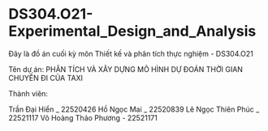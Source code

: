 # DS304.O21-Experimental_Design_and_Analysis
Đây là đồ án cuối kỳ môn Thiết kế và phân tích thực nghiệm - DS304.O21

Tên dự án: PHÂN TÍCH VÀ XÂY DỰNG MÔ HÌNH DỰ ĐOÁN THỜI GIAN CHUYẾN ĐI CỦA TAXI

Thành viên:

Trần Đại Hiển _ 22520426
Hồ Ngọc Mai _ 22520839
Lê Ngọc Thiên Phúc _ 22521117
Võ Hoàng Thảo Phương - 22521171
